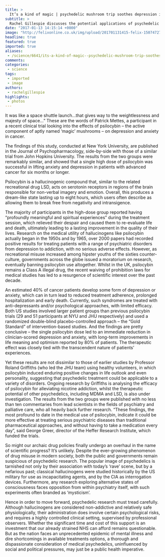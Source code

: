 ```yaml
---
title: >
  It’s a kind of magic | psychedelic mushroom trip soothes depression in terminally ill patients
subtitle: >
  Rachel Gillespie discusses the potential applications of psychedelic drugs for treating anxiety and depression
date: "2017-01-13 14:15:14 +0000"
image: "http://felixonline.co.uk/img/upload/201701131415-felix-15074727357_6221618cac_o.jpg"
headline: true
featured: true
imported: true
aliases:
 - /science/6641/its-a-kind-of-magic--psychedelic-mushroom-trip-soothes-depression-in-terminally-ill-patients
comments:
categories:
 - science
tags:
 - imported
 - image
authors:
 - rachelgillespie
highlights:
 - photos
---
```


It was like a space shuttle launch…that gives way to the weightlessness and majesty of space…” These are the words of Patrick Mettes, a participant in a recent clinical trial looking into the effects of psilocybin – the active component of aptly named ‘magic’ mushrooms – on depression and anxiety in cancer.

The findings of this study, conducted at New York University, are published in the Journal of Psychopharmacology, side-by-side with those of a similar trial from John Hopkins University. The results from the two groups were remarkably similar, and showed that a single high dose of psilocybin was successful in lifting anxiety and depression in patients with advanced cancer for six months or longer.

Psilocybin is a hallucinogenic compound that, similar to the related recreational drug LSD, acts on serotonin receptors in regions of the brain responsible for non-verbal imagery and emotion. Overall, this produces a dream-like state lasting up to eight hours, which users often describe as allowing them to break free from negativity and intransigence.

The majority of participants in the high-dose group reported having “profoundly meaningful and spiritual experiences” during the treatment session, which relieved their despair and caused them to re-evaluate life and death, ultimately leading to a lasting improvement in the quality of their lives.
Research on the medical utility of hallucinogens like psilocybin actually began in the 1950s and by 1965, over 2000 papers had recorded positive results for treating patients with a range of psychiatric disorders from depression to addiction, with no serious adverse effects. However, as recreational misuse increased among hipster youths of the sixties counter-culture, governments across the globe issued a moratorium on research, eventually banning psilocybin use altogether. Whilst in the UK, psilocybin remains a Class A illegal drug, the recent waiving of prohibition laws for medical studies has led to a resurgence of scientific interest over the past decade.

An estimated 40% of cancer patients develop some form of depression or anxiety, which can in turn lead to reduced treatment adherence, prolonged hospitalization and early death. Currently, such syndromes are treated with anti-depressants and/or psychological approaches, with limited efficacy.
Both US studies involved larger patient groups than previous psilocybin trials (29 and 51 participants at NYU and JHU respectively) and used a randomized double-blind placebo-controlled approach – the “Gold Standard” of intervention-based studies. And the findings are pretty conclusive – the single psilocybin dose led to an immediate reduction in clinician-scored depression and anxiety, with long-term improvements in life meaning and optimism reported by 80% of patients. The therapeutic effect was closely tied with the transcendent nature of patients’ experiences.

Yet these results are not dissimilar to those of earlier studies by Professor Roland Griffiths (who led the JHU team) using healthy volunteers, in which psilocybin induced enduring positive changes in life outlook and even personality, suggesting that psychedelic treatment could be applicable to a variety of disorders. Ongoing research by Griffiths is analysing the efficacy of psilocybin for alleviating nicotine addiction, whilst the therapeutic potential of other psychedelics, including MDMA and LSD, is also under investigation.
The results from the two groups were published with no less than ten commentaries from lead scientists in the fields of psychiatry and palliative care, who all heavily back further research. “These findings, the most profound to date in the medical use of psilocybin, indicate it could be more effective at treating serious psychiatric diseases than traditional pharmaceutical approaches, and without having to take a medication every day”, said George Greer, director of the Heffer Research Institute, which funded the trials.

So might our archaic drug policies finally undergo an overhaul in the name of scientific progress? It’s unlikely. Despite the ever-growing phenomenon of drug misuse in modern society, both the public and governments remain suspicious of psychedelic research. The popular image of psychedelics is tarnished not only by their association with today’s ‘rave’ scene, but by a nefarious past; classical hallucinogens were studied historically by the US military for use as incapacitating agents, and by the CIA as interrogation devices. Furthermore, any research exploring alternative states of consciousness faces opposition from within psychiatry itself, with such experiments often branded as ‘mysticism’.

Hence in order to move forward, psychedelic research must tread carefully. Although hallucinogens are considered non-addictive and relatively safe physiologically, their administration does involve certain psychological risks, and requires a highly controlled clinical setting, supervised by professional observers. Whether the significant time and cost of this support is an investment that our already strained NHS can afford remains questionable. But as the nation faces an unprecedented epidemic of mental illness and dire shortcomings in available treatments options, a thorough and dispassionate consideration of medical psychedelics, uninfluenced by social and political pressures, may just be a public health imperative.
